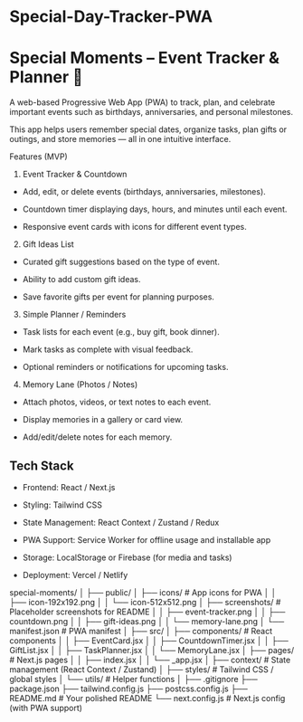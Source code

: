 # Special-Day-Tracker-PWA
# Special Moments – Event Tracker & Planner 🎉

A web-based Progressive Web App (PWA) to track, plan, and celebrate important events such as birthdays, anniversaries, and personal milestones.

This app helps users remember special dates, organize tasks, plan gifts or outings, and store memories — all in one intuitive interface.

Features (MVP)
1. Event Tracker & Countdown

- Add, edit, or delete events (birthdays, anniversaries, milestones).

- Countdown timer displaying days, hours, and minutes until each event.

- Responsive event cards with icons for different event types.

2. Gift Ideas List

- Curated gift suggestions based on the type of event.

- Ability to add custom gift ideas.

- Save favorite gifts per event for planning purposes.

3. Simple Planner / Reminders

- Task lists for each event (e.g., buy gift, book dinner).

- Mark tasks as complete with visual feedback.

- Optional reminders or notifications for upcoming tasks.

4. Memory Lane (Photos / Notes)

- Attach photos, videos, or text notes to each event.

- Display memories in a gallery or card view.

- Add/edit/delete notes for each memory.

## Tech Stack

- Frontend: React / Next.js

- Styling: Tailwind CSS

- State Management: React Context / Zustand / Redux

- PWA Support: Service Worker for offline usage and installable app

- Storage: LocalStorage or Firebase (for media and tasks)

- Deployment: Vercel / Netlify


special-moments/
│
├── public/
│   ├── icons/                 # App icons for PWA
│   │   ├── icon-192x192.png
│   │   └── icon-512x512.png
│   ├── screenshots/           # Placeholder screenshots for README
│   │   ├── event-tracker.png
│   │   ├── countdown.png
│   │   ├── gift-ideas.png
│   │   └── memory-lane.png
│   └── manifest.json          # PWA manifest
│
├── src/
│   ├── components/            # React components
│   │   ├── EventCard.jsx
│   │   ├── CountdownTimer.jsx
│   │   ├── GiftList.jsx
│   │   ├── TaskPlanner.jsx
│   │   └── MemoryLane.jsx
│   ├── pages/                 # Next.js pages
│   │   ├── index.jsx
│   │   └── _app.jsx
│   ├── context/               # State management (React Context / Zustand)
│   ├── styles/                # Tailwind CSS / global styles
│   └── utils/                 # Helper functions
│
├── .gitignore
├── package.json
├── tailwind.config.js
├── postcss.config.js
├── README.md                  # Your polished README
└── next.config.js             # Next.js config (with PWA support)
